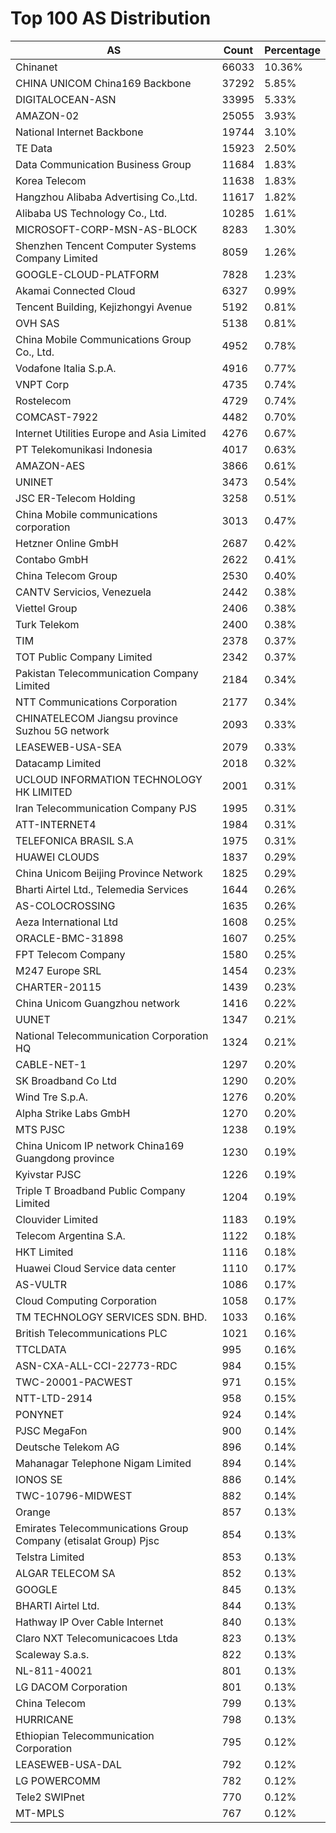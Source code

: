 # Top 100 AS Distribution
| AS | Count | Percentage |
|----|----|----|
| Chinanet | 66033 | 10.36% |
| CHINA UNICOM China169 Backbone | 37292 | 5.85% |
| DIGITALOCEAN-ASN | 33995 | 5.33% |
| AMAZON-02 | 25055 | 3.93% |
| National Internet Backbone | 19744 | 3.10% |
| TE Data | 15923 | 2.50% |
| Data Communication Business Group | 11684 | 1.83% |
| Korea Telecom | 11638 | 1.83% |
| Hangzhou Alibaba Advertising Co.,Ltd. | 11617 | 1.82% |
| Alibaba US Technology Co., Ltd. | 10285 | 1.61% |
| MICROSOFT-CORP-MSN-AS-BLOCK | 8283 | 1.30% |
| Shenzhen Tencent Computer Systems Company Limited | 8059 | 1.26% |
| GOOGLE-CLOUD-PLATFORM | 7828 | 1.23% |
| Akamai Connected Cloud | 6327 | 0.99% |
| Tencent Building, Kejizhongyi Avenue | 5192 | 0.81% |
| OVH SAS | 5138 | 0.81% |
| China Mobile Communications Group Co., Ltd. | 4952 | 0.78% |
| Vodafone Italia S.p.A. | 4916 | 0.77% |
| VNPT Corp | 4735 | 0.74% |
| Rostelecom | 4729 | 0.74% |
| COMCAST-7922 | 4482 | 0.70% |
| Internet Utilities Europe and Asia Limited | 4276 | 0.67% |
| PT Telekomunikasi Indonesia | 4017 | 0.63% |
| AMAZON-AES | 3866 | 0.61% |
| UNINET | 3473 | 0.54% |
| JSC ER-Telecom Holding | 3258 | 0.51% |
| China Mobile communications corporation | 3013 | 0.47% |
| Hetzner Online GmbH | 2687 | 0.42% |
| Contabo GmbH | 2622 | 0.41% |
| China Telecom Group | 2530 | 0.40% |
| CANTV Servicios, Venezuela | 2442 | 0.38% |
| Viettel Group | 2406 | 0.38% |
| Turk Telekom | 2400 | 0.38% |
| TIM | 2378 | 0.37% |
| TOT Public Company Limited | 2342 | 0.37% |
| Pakistan Telecommunication Company Limited | 2184 | 0.34% |
| NTT Communications Corporation | 2177 | 0.34% |
| CHINATELECOM Jiangsu province Suzhou 5G network | 2093 | 0.33% |
| LEASEWEB-USA-SEA | 2079 | 0.33% |
| Datacamp Limited | 2018 | 0.32% |
| UCLOUD INFORMATION TECHNOLOGY HK LIMITED | 2001 | 0.31% |
| Iran Telecommunication Company PJS | 1995 | 0.31% |
| ATT-INTERNET4 | 1984 | 0.31% |
| TELEFONICA BRASIL S.A | 1975 | 0.31% |
| HUAWEI CLOUDS | 1837 | 0.29% |
| China Unicom Beijing Province Network | 1825 | 0.29% |
| Bharti Airtel Ltd., Telemedia Services | 1644 | 0.26% |
| AS-COLOCROSSING | 1635 | 0.26% |
| Aeza International Ltd | 1608 | 0.25% |
| ORACLE-BMC-31898 | 1607 | 0.25% |
| FPT Telecom Company | 1580 | 0.25% |
| M247 Europe SRL | 1454 | 0.23% |
| CHARTER-20115 | 1439 | 0.23% |
| China Unicom Guangzhou network | 1416 | 0.22% |
| UUNET | 1347 | 0.21% |
| National Telecommunication Corporation HQ | 1324 | 0.21% |
| CABLE-NET-1 | 1297 | 0.20% |
| SK Broadband Co Ltd | 1290 | 0.20% |
| Wind Tre S.p.A. | 1276 | 0.20% |
| Alpha Strike Labs GmbH | 1270 | 0.20% |
| MTS PJSC | 1238 | 0.19% |
| China Unicom IP network China169 Guangdong province | 1230 | 0.19% |
| Kyivstar PJSC | 1226 | 0.19% |
| Triple T Broadband Public Company Limited | 1204 | 0.19% |
| Clouvider Limited | 1183 | 0.19% |
| Telecom Argentina S.A. | 1122 | 0.18% |
| HKT Limited | 1116 | 0.18% |
| Huawei Cloud Service data center | 1110 | 0.17% |
| AS-VULTR | 1086 | 0.17% |
| Cloud Computing Corporation | 1058 | 0.17% |
| TM TECHNOLOGY SERVICES SDN. BHD. | 1033 | 0.16% |
| British Telecommunications PLC | 1021 | 0.16% |
| TTCLDATA | 995 | 0.16% |
| ASN-CXA-ALL-CCI-22773-RDC | 984 | 0.15% |
| TWC-20001-PACWEST | 971 | 0.15% |
| NTT-LTD-2914 | 958 | 0.15% |
| PONYNET | 924 | 0.14% |
| PJSC MegaFon | 900 | 0.14% |
| Deutsche Telekom AG | 896 | 0.14% |
| Mahanagar Telephone Nigam Limited | 894 | 0.14% |
| IONOS SE | 886 | 0.14% |
| TWC-10796-MIDWEST | 882 | 0.14% |
| Orange | 857 | 0.13% |
| Emirates Telecommunications Group Company (etisalat Group) Pjsc | 854 | 0.13% |
| Telstra Limited | 853 | 0.13% |
| ALGAR TELECOM SA | 852 | 0.13% |
| GOOGLE | 845 | 0.13% |
| BHARTI Airtel Ltd. | 844 | 0.13% |
| Hathway IP Over Cable Internet | 840 | 0.13% |
| Claro NXT Telecomunicacoes Ltda | 823 | 0.13% |
| Scaleway S.a.s. | 822 | 0.13% |
| NL-811-40021 | 801 | 0.13% |
| LG DACOM Corporation | 801 | 0.13% |
| China Telecom | 799 | 0.13% |
| HURRICANE | 798 | 0.13% |
| Ethiopian Telecommunication Corporation | 795 | 0.12% |
| LEASEWEB-USA-DAL | 792 | 0.12% |
| LG POWERCOMM | 782 | 0.12% |
| Tele2 SWIPnet | 770 | 0.12% |
| MT-MPLS | 767 | 0.12% |
